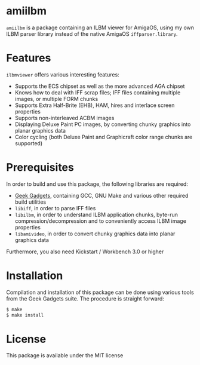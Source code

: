 amiilbm
=======
`amiilbm` is a package containing an ILBM viewer for AmigaOS, using my own ILBM
parser library instead of the native AmigaOS `iffparser.library`.

Features
========
`ilbmviewer` offers various interesting features:

* Supports the ECS chipset as well as the more advanced AGA chipset
* Knows how to deal with IFF scrap files; IFF files containing multiple images, or multiple FORM chunks
* Supports Extra Half-Brite (EHB), HAM, hires and interlace screen properties
* Supports non-interleaved ACBM images
* Displaying Deluxe Paint PC images, by converting chunky graphics into planar graphics data
* Color cycling (both Deluxe Paint and Graphicraft color range chunks are supported)

Prerequisites
=============

In order to build and use this package, the following libraries are required:

* [Geek Gadgets](http://geekgadgets.back2roots.org), containing GCC, GNU Make and various other required build utilities
* `libiff`, in order to parse IFF files
* `libilbm`, in order to understand ILBM application chunks, byte-run compression/decompression and to conveniently access ILBM image properties
* `libamivideo`, in order to convert chunky graphics data into planar graphics data

Furthermore, you also need Kickstart / Workbench 3.0 or higher

Installation
============
Compilation and installation of this package can be done using various tools
from the Geek Gadgets suite. The procedure is straight forward:

```bash
$ make
$ make install
```

License
=======
This package is available under the MIT license
